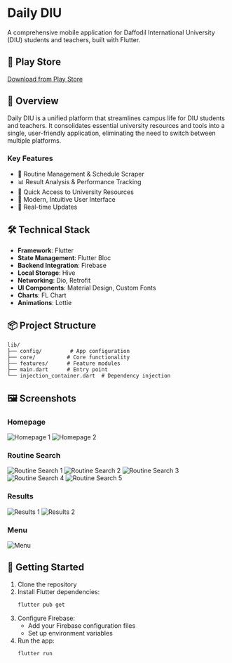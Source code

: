 # Daily DIU

A comprehensive mobile application for Daffodil International University (DIU) students and
teachers, built with Flutter.

## 📱 Play Store

[Download from Play Store](https://play.google.com/store/apps/details?id=com.softengen.diu_student)

## 🎯 Overview

Daily DIU is a unified platform that streamlines campus life for DIU students and teachers. It
consolidates essential university resources and tools into a single, user-friendly application,
eliminating the need to switch between multiple platforms.

### Key Features

- 📅 Routine Management & Schedule Scraper
- 📊 Result Analysis & Performance Tracking
- 🔗 Quick Access to University Resources
- 📱 Modern, Intuitive User Interface
- 🔄 Real-time Updates

## 🛠️ Technical Stack

- **Framework**: Flutter
- **State Management**: Flutter Bloc
- **Backend Integration**: Firebase
- **Local Storage**: Hive
- **Networking**: Dio, Retrofit
- **UI Components**: Material Design, Custom Fonts
- **Charts**: FL Chart
- **Animations**: Lottie

## 📦 Project Structure

```
lib/
├── config/         # App configuration
├── core/          # Core functionality
├── features/      # Feature modules
├── main.dart      # Entry point
└── injection_container.dart  # Dependency injection
```

## 🖼️ Screenshots

### Homepage

![Homepage 1](https://github.com/user-attachments/assets/9e1e75de-7790-4d8d-8df7-fb01c0dd8499)
![Homepage 2](https://github.com/user-attachments/assets/b23d94c8-6f9d-4fec-a40e-d194c21c74ff)

### Routine Search

![Routine Search 1](https://github.com/user-attachments/assets/62c2c0e2-fb99-4782-98ce-533eb84b325e)
![Routine Search 2](https://github.com/user-attachments/assets/2040db14-6463-4ac9-8348-18dd445887a2)
![Routine Search 3](https://github.com/user-attachments/assets/62e25f39-95c5-4638-b936-274a23d6fb69)
![Routine Search 4](https://github.com/user-attachments/assets/3e701b7d-2741-470b-a5d0-602217f36791)
![Routine Search 5](https://github.com/user-attachments/assets/b12c35ea-7ca1-4aa9-a06d-8ad1de39021b)

### Results

![Results 1](https://github.com/user-attachments/assets/45585754-49e4-448c-8007-42b288d8f21f)
![Results 2](https://github.com/user-attachments/assets/4beea959-831f-493d-a614-870ff69cd0db)

### Menu

![Menu](https://github.com/user-attachments/assets/e2a77e63-86d5-407b-9d7e-a2a24e2b96a6)

## 🚀 Getting Started

1. Clone the repository
2. Install Flutter dependencies:
   ```bash
   flutter pub get
   ```
3. Configure Firebase:
    - Add your Firebase configuration files
    - Set up environment variables
4. Run the app:
   ```bash
   flutter run
   ```


